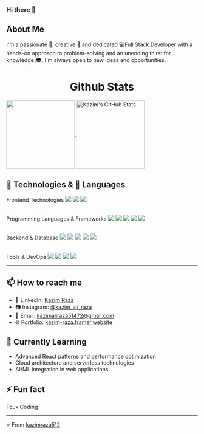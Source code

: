 ### Hi there 👋

## About Me

I'm a passionate 🚀, creative 🎨 and dedicated 💻Full Stack Developer with a hands-on approach to problem-solving and an unending thirst for knowledge 🎓. I'm always open to new ideas and opportunities.

<h1 align="center">Github Stats</h1>
<p>
  
  <a href="https://github.com/kazimraza512/kazimraza512" >
    <img align="center" src="https://github-readme-stats.vercel.app/api/top-langs/?layout=compact&username=kazimraza512&hide=java,html&title_color=ffffff&text_color=c9cacc&icon_color=2bbc8a&bg_color=1d1f21" height="180px"/>
  </a>
  
  <a href="https://github.com/kazimraza512/kazimraza512" >
    <img align="center" src="https://github-readme-stats.vercel.app/api?username=kazimraza512&show_icons=true&line_height=27&count_private=true&title_color=ffffff&text_color=c9cacc&icon_color=2bbc8a&bg_color=1d1f21" alt="Kazim's GitHub Stats" height="180px"/>
  </a>
  
</p>
  
## 🔧 Technologies & 📖 Languages

<div align="left">
   Frontend Technologies 
  <img src="https://img.shields.io/badge/HTML5-E34F26?style=for-the-badge&logo=html5&logoColor=white">
  <img src="https://img.shields.io/badge/CSS3-1572B6?style=for-the-badge&logo=css3&logoColor=white">
  <img src="https://img.shields.io/badge/Tailwind_CSS-38B2AC?style=for-the-badge&logo=tailwind-css&logoColor=white">
  <br/>
  <br/>
  
   Programming Languages & Frameworks 
  <img src="https://img.shields.io/badge/JavaScript-F7DF1E?style=for-the-badge&logo=javascript&logoColor=black">
  <img src="https://img.shields.io/badge/TypeScript-007ACC?style=for-the-badge&logo=typescript&logoColor=white">
  <img src="https://img.shields.io/badge/React-20232A?style=for-the-badge&logo=react&logoColor=61DAFB">
  <img src="https://img.shields.io/badge/Next.js-000000?style=for-the-badge&logo=nextdotjs&logoColor=white">
  <img src="https://img.shields.io/badge/Vue.js-35495E?style=for-the-badge&logo=vuedotjs&logoColor=4FC08D">
  <br/>
  <br/>
  
   Backend & Database 
  <img src="https://img.shields.io/badge/Node.js-339933?style=for-the-badge&logo=nodedotjs&logoColor=white">
  <img src="https://img.shields.io/badge/Express.js-000000?style=for-the-badge&logo=express&logoColor=white">
  <img src="https://img.shields.io/badge/PostgreSQL-316192?style=for-the-badge&logo=postgresql&logoColor=white">
  <img src="https://img.shields.io/badge/MongoDB-4EA94B?style=for-the-badge&logo=mongodb&logoColor=white">
  <img src="https://img.shields.io/badge/Supabase-181818?style=for-the-badge&logo=supabase&logoColor=white">
  <br/>
  <br/>
  
   Tools & DevOps 
  <img src="https://img.shields.io/badge/Git-F05032?style=for-the-badge&logo=git&logoColor=white">
  <img src="https://img.shields.io/badge/Docker-2CA5E0?style=for-the-badge&logo=docker&logoColor=white">
  <img src="https://img.shields.io/badge/Vercel-000000?style=for-the-badge&logo=vercel&logoColor=white">
  <img src="https://img.shields.io/badge/VS_Code-007ACC?style=for-the-badge&logo=visual-studio-code&logoColor=white">
</div>

<hr/>

## 📫 How to reach me

- 💼 LinkedIn: [Kazim Raza](https://www.linkedin.com/in/kazim-raza-17a940279/)
- 📷 Instagram: [@kazim_ali_raza](https://www.instagram.com/kazim_ali_raza?igsh=Z2c0cHRocG5scmxj&utm_source=qr)
- 📧 Email: kazimaliraza51472@gmail.com
- 🌐 Portfolio: [kazim-raza.framer.website](https://kazim-raza.framer.website)

## 🌱 Currently Learning

- Advanced React patterns and performance optimization
- Cloud architecture and serverless technologies
- AI/ML integration in web applications

## ⚡ Fun fact

Fcuk Coding

---

⭐️ From [kazimraza512](https://github.com/kazimraza512)
